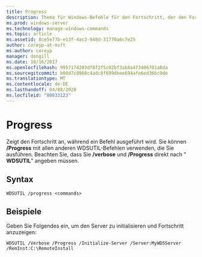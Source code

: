 ```yaml
---
title: Progress
description: Thema für Windows-Befehle für den Fortschritt, der den Fortschritt anzeigt, während ein Befehl ausgeführt wird.
ms.prod: windows-server
ms.technology: manage-windows-commands
ms.topic: article
ms.assetid: 8ce5e77b-e13f-4ac3-948d-31770a6c7e25
author: coreyp-at-msft
ms.author: coreyp
manager: dongill
ms.date: 10/16/2017
ms.openlocfilehash: 9957174203df8f2f5c02bf3ab8a4f3406701a8da
ms.sourcegitcommit: b00d7c8968c4adc8f699dbee694afe6ed36bc9de
ms.translationtype: MT
ms.contentlocale: de-DE
ms.lasthandoff: 04/08/2020
ms.locfileid: "80833123"
---
```

# <a name="progress"></a>Progress

Zeigt den Fortschritt an, während ein Befehl ausgeführt wird. Sie können **/Progress** mit allen anderen WDSUTIL-Befehlen verwenden, die Sie ausführen. Beachten Sie, dass Sie **/verbose** und **/Progress** direkt nach " **WDSUTIL**" angeben müssen.

## <a name="syntax"></a>Syntax

```
WDSUTIL /progress <commands>
```

## <a name="examples"></a>Beispiele

Geben Sie Folgendes ein, um den Server zu initialisieren und Fortschritt anzuzeigen:
```
WDSUTIL /Verbose /Progress /Initialize-Server /Server:MyWDSServer /RemInst:C:\RemoteInstall
```